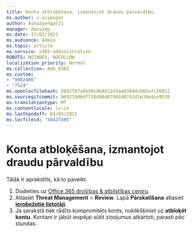 ```yaml
---
title: Konta atbloķēšana, izmantojot draudu pārvaldību
ms.author: v-aiyengar
author: AshaIyengar21
manager: dansimp
ms.date: 17/02/2021
ms.audience: Admin
ms.topic: article
ms.service: o365-administration
ROBOTS: NOINDEX, NOFOLLOW
localization_priority: Normal
ms.collection: Adm_O365
ms.custom:
- "9002486"
- "7524"
ms.openlocfilehash: 5092f87abb99c8b8612d3aa0384dcb65a7c56912
ms.sourcegitcommit: 969219d6dff18d86d679d4d8741d1e39e4ce9539
ms.translationtype: MT
ms.contentlocale: lv-LV
ms.lasthandoff: 03/03/2021
ms.locfileid: "50427495"
---
```

# <a name="unblock-an-account-by-using-threat-management"></a>Konta atbloķēšana, izmantojot draudu pārvaldību

Tālāk ir aprakstīts, kā to paveikt. 

1. Dodieties uz [Office 365 drošības & atbilstības centru](https://go.microsoft.com/fwlink/p/?linkid=2077143).
1. Atlasiet **Threat Management**  >  **Review**. Lapā **Pārskatīšana** atlasiet **[ierobežotie lietotāji](https://go.microsoft.com/fwlink/?linkid=2103514)**.
1. Ja sarakstā tiek rādīts kompromitēts konts, noklikšķiniet uz **atbloķēt kontu**. Kontam ir jābūt iespējai sūtīt ziņojumus atkārtoti, parasti pēc stundas.